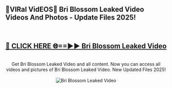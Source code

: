 <h2>🔴VIRal VidEOS🔴 Bri Blossom Leaked Video Videos And Photos - Update Files 2025!</h2>
<br>
<div align="center">
<h2><a href="https://virallinks.top/odZfE0" rel="nofollow">🔴 CLICK HERE 🌐==►► Bri Blossom Leaked Video</a></h2>
<br>
Get Bri Blossom Leaked Video and all content. Now you can access all videos and pictures of Bri Blossom Leaked Video. New Updated Files 2025!
<br>
<br>
<a href="https://virallinks.top/odZfE0" rel="nofollow" data-target="animated-image.originalLink"><img src="https://i.imgur.com/dJHk4Zq.gif)" alt="Bri Blossom Leaked Video" style="max-width: 100%; display: inline-block;" data-target="animated-image.originalImage"></a>
</div>
<br>
